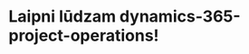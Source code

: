 # <a name="welcome-to-dynamics-365-project-operations"></a>Laipni lūdzam dynamics-365-project-operations!